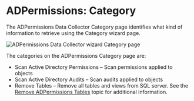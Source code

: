 # ADPermissions: Category

The ADPermissions Data Collector Category page identifies what kind of information to retrieve using
the Category wizard page.

![ADPermissions Data Collector wizard Category page](/img/versioned_docs/accessanalyzer_11.6/accessanalyzer/admin/datacollector/adinventory/category.webp)

The categories on the ADPermissions Category page are:

- Scan Active Directory Permissions – Scan permissions applied to objects
- Scan Active Directory Audits – Scan audits applied to objects
- Remove Tables – Remove all tables and views from SQL server. See the
  [Remove ADPermissions Tables](/docs/accessanalyzer/11.6/accessanalyzer/admin/datacollector/adpermissions/removetables.md)
  topic for additional information.
